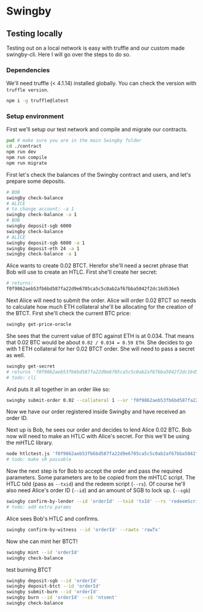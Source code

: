 # Swingby


## Testing locally

Testing out on a local network is easy with truffle and our custom made swingby-cli. Here I will go over the steps to do so.

### Dependencies

We'll need truffle (< 4.1.14) installed globally. You can check the version with `truffle version`.

```bash
npm i -g truffle@latest
```

### Setup environment

First we'll setup our test network and compile and migrate our contracts.

```bash
pwd # make sure you are in the main Swingby folder
cd ./contract
npm run dev
npm run compile
npm run migrate
```

First let's check the balances of the Swingby contract and users, and let's prepare some deposits.

```bash
# BOB
swingby check-balance
# ALICE
# to change account: -a 1
swingby check-balance -a 1
# BOB
swingby deposit-sgb 6000
swingby check-balance
# ALICE
swingby deposit-sgb 6000 -a 1
swingby deposit-eth 24 -a 1
swingby check-balance -a 1
```

Alice wants to create 0.02 BTCT. Herefor she'll need a secret phrase that Bob will use to create an HTLC. First she'll create her secret:

```bash
# returns:
f0f9862aeb53fb6bd587fa22d9e6705ca5c5c0ab2af67bba5042f2dc16d536e5
```

Next Alice will need to submit the order. Alice will order 0.02 BTCT so needs to calculate how much ETH collateral she'll be allocating for the creation of the BTCT. First she'll check the current BTC price:

```bash
swingby get-price-oracle
```

She sees that the current value of BTC against ETH is at 0.034. That means that 0.02 BTC would be about `0.02 / 0.034 = 0.59 ETH`. She decides to go with 1 ETH collateral for her 0.02 BTCT order. She will need to pass a secret as well.

```bash
swingby get-secret
# returns 'f0f9862aeb53fb6bd587fa22d9e6705ca5c5c0ab2af67bba5042f2dc16d536e5'
# todo: cli
```

And puts it all together in an order like so:

```bash
swingby submit-order 0.02 --collateral 1 --sr 'f0f9862aeb53fb6bd587fa22d9e6705ca5c5c0ab2af67bba5042f2dc16d536e5'
```

Now we have our order registered inside Swingby and have received an order ID.

Next up is Bob, he sees our order and decides to lend Alice 0.02 BTC. Bob now will need to make an HTLC with Alice's secret. For this we'll be using the mHTLC library.

```bash
node htlctest.js 'f0f9862aeb53fb6bd587fa22d9e6705ca5c5c0ab2af67bba5042f2dc16d536e5'
# todo: make sR passable
```

Now the next step is for Bob to accept the order and pass the required parameters. Some parameters are to be copied from the mHTLC script. The HTLC txId (pass as `--txid`) and the redeem script (`--rs`). Of course he'll also need Alice's order ID (`--id`) and an amount of SGB to lock up. (`--sgb`)

```bash
swingby confirm-by-lender --id 'orderId' --txid 'txId' --rs 'redeemScript' --sgb 3000
# todo: add extra params
```

Alice sees Bob's HTLC and confirms.

```bash
swingby confirm-by-witness --id 'orderId' --rawtx 'rawTx'
```

Now she can mint her BTCT!

```bash
swingby mint --id 'orderId'
swingby check-balance
```

test burning BTCT

```bash
swingby deposit-sgb --id 'orderId'
swingby deposit-btct --id 'orderId'
swingby submit-burn --id 'orderId'
swingby burn --id 'orderId' --sS 'ntsmnt'
swingby check-balance
```
